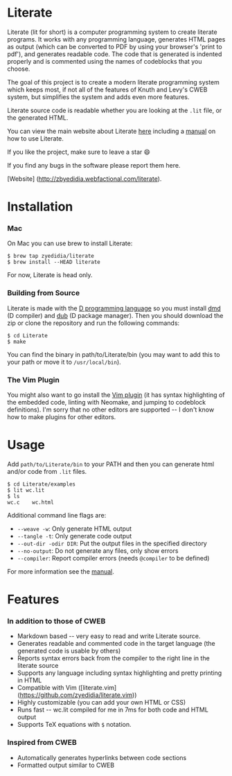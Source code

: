 # Literate

Literate (lit for short) is a computer programming system to create literate programs. It works with any programming language, generates HTML pages as output (which can be converted to PDF by using your browser's 'print to pdf'),
and generates readable code. The code that is generated is indented properly and is commented using the names of codeblocks that you choose.

The goal of this project is to create a modern literate programming system which keeps most, if not all of the features of Knuth and Levy's CWEB system, but simplifies the system and adds even more features.

Literate source code is readable whether you are looking at the `.lit` file, or the generated HTML.

You can view the main website about Literate [here](http://zbyedidia.webfactional.com/literate) including a [manual](http://zbyedidia.webfactional.com/literate/manual.php) on how to use Literate.

If you like the project, make sure to leave a star :smile:

If you find any bugs in the software please report them here.

[Website] (http://zbyedidia.webfactional.com/literate).

# Installation

### Mac

On Mac you can use brew to install Literate:

```
$ brew tap zyedidia/literate
$ brew install --HEAD literate
```

For now, Literate is head only.

### Building from Source
Literate is made with the [D programming language](http://dlang.org) so you must install [dmd](http://dlang.org/download.html#dmd) (D compiler) and [dub](https://code.dlang.org/download) (D package manager). Then you should download the zip or clone the repository and run the following commands:

```
$ cd Literate
$ make
```

You can find the binary in path/to/Literate/bin (you may want to add this to your path or move it to `/usr/local/bin`).

### The Vim Plugin

You might also want to go install the [Vim plugin](https://github.com/zyedidia/literate.vim) (it has syntax highlighting of the embedded code, linting with Neomake, and jumping to codeblock definitions). 
I'm sorry that no other editors are supported -- I don't know how to make plugins for other editors.

# Usage

Add `path/to/Literate/bin` to your PATH and then you can generate html and/or code from `.lit` files.

```
$ cd Literate/examples
$ lit wc.lit
$ ls
wc.c    wc.html
```

Additional command line flags are:

* `--weave -w`: Only generate HTML output
* `--tangle -t`: Only generate code output
* `--out-dir -odir DIR`: Put the output files in the specified directory
* `--no-output`: Do not generate any files, only show errors
* `--compiler`: Report compiler errors (needs `@compiler` to be defined)

For more information see the [manual](http://zbyedidia.webfactional.com/literate/manual.php).

# Features
### In addition to those of CWEB
* Markdown based -- very easy to read and write Literate source.
* Generates readable and commented code in the target language (the generated code is usable by others)
* Reports syntax errors back from the compiler to the right line in the literate source
* Supports any language including syntax highlighting and pretty printing in HTML
* Compatible with Vim ([literate.vim] (https://github.com/zyedidia/literate.vim))
* Highly customizable (you can add your own HTML or CSS)
* Runs fast -- wc.lit compiled for me in 7ms for both code and HTML output
* Supports TeX equations with `$` notation.

### Inspired from CWEB
* Automatically generates hyperlinks between code sections
* Formatted output similar to CWEB
